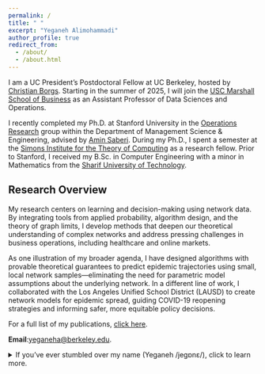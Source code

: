 ```yaml
---
permalink: /
title: " "
excerpt: "Yeganeh Alimohammadi"
author_profile: true
redirect_from: 
  - /about/
  - /about.html
---
```


I am a UC President’s Postdoctoral Fellow at UC Berkeley, hosted by [Christian Borgs](https://www2.eecs.berkeley.edu/Faculty/Homepages/borgs.html). Starting in the summer of 2025, I will join the [USC Marshall School of Business](https://www.marshall.usc.edu/departments/data-sciences-and-operations) as an Assistant Professor of Data Sciences and Operations.

I recently completed my Ph.D. at Stanford University in the [Operations Research](https://or.stanford.edu/) group within the Department of Management Science & Engineering, advised by [Amin Saberi](http://stanford.edu/~saberi/). During my Ph.D., I spent a semester at the [Simons Institute for the Theory of Computing](https://simons.berkeley.edu/programs/graph2022) as a research fellow. Prior to Stanford, I received my B.Sc. in Computer Engineering with a minor in Mathematics from the [Sharif University of Technology](http://www.en.sharif.edu/).

## Research Overview
My research centers on learning and decision-making using network data. By integrating tools from applied probability, algorithm design, and the theory of graph limits, I develop methods that deepen our theoretical understanding of complex networks and address pressing challenges in business operations, including healthcare and online markets.

As one illustration of my broader agenda, I have designed algorithms with provable theoretical guarantees to predict epidemic trajectories using small, local network samples—eliminating the need for parametric model assumptions about the underlying network. In a different line of work, I collaborated with the Los Angeles Unified School District (LAUSD) to create network models for epidemic spread, guiding COVID-19 reopening strategies and informing safer, more equitable policy decisions.

For a full list of my publications, [click here](https://yalimohammadi.github.io/research/).




**Email**:yeganeha@berkeley.edu.
<details>
    <summary>If you’ve ever stumbled over my name (Yeganeh /jegɒnɛ/), click to learn more.</summary>
    It’s pronounced ‘Yeay gone eh’—- say it swiftly, allowing the second ‘y’ to gracefully blend. To break it down, start with ‘Yeay!’ as if you just cracked a challenging problem, followed by ‘gone’ as in something mysteriously disappeared, and end with ‘eh’ like you’re asking a thoughtful question. Thanks for taking the time to get it right!
</details>








